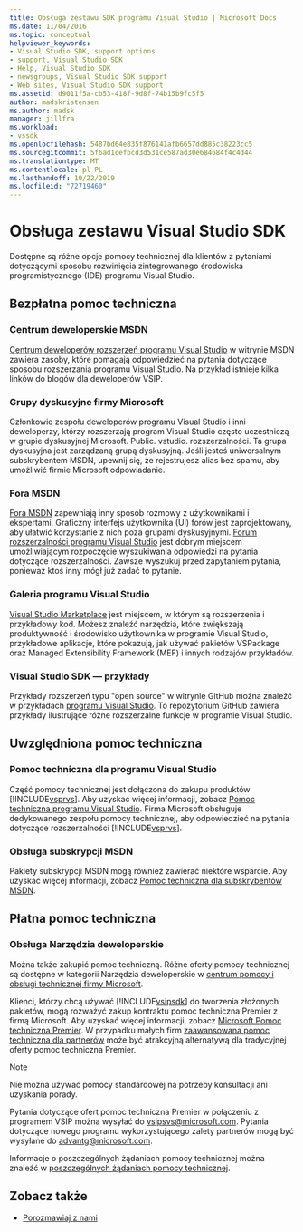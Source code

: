```yaml
---
title: Obsługa zestawu SDK programu Visual Studio | Microsoft Docs
ms.date: 11/04/2016
ms.topic: conceptual
helpviewer_keywords:
- Visual Studio SDK, support options
- support, Visual Studio SDK
- Help, Visual Studio SDK
- newsgroups, Visual Studio SDK support
- Web sites, Visual Studio SDK support
ms.assetid: d9011f5a-cb53-418f-9d8f-74b15b9fc5f5
author: madskristensen
ms.author: madsk
manager: jillfra
ms.workload:
- vssdk
ms.openlocfilehash: 5487bd64e835f876141afb6657dd885c38223cc5
ms.sourcegitcommit: 5f6ad1cefbcd3d531ce587ad30e684684f4c4d44
ms.translationtype: MT
ms.contentlocale: pl-PL
ms.lasthandoff: 10/22/2019
ms.locfileid: "72719460"
---
```

# <a name="support-for-the-visual-studio-sdk"></a>Obsługa zestawu Visual Studio SDK
Dostępne są różne opcje pomocy technicznej dla klientów z pytaniami dotyczącymi sposobu rozwinięcia zintegrowanego środowiska programistycznego (IDE) programu Visual Studio.

## <a name="free-support"></a>Bezpłatna pomoc techniczna

### <a name="msdn-development-center"></a>Centrum deweloperskie MSDN
 [Centrum deweloperów rozszerzeń programu Visual Studio](http://go.microsoft.com/fwlink/?LinkID=84381) w witrynie MSDN zawiera zasoby, które pomagają odpowiedzieć na pytania dotyczące sposobu rozszerzania programu Visual Studio. Na przykład istnieje kilka linków do blogów dla deweloperów VSIP.

### <a name="microsoft-newsgroups"></a>Grupy dyskusyjne firmy Microsoft
 Członkowie zespołu deweloperów programu Visual Studio i inni deweloperzy, którzy rozszerzają program Visual Studio często uczestniczą w grupie dyskusyjnej Microsoft. Public. vstudio. rozszerzalności. Ta grupa dyskusyjna jest zarządzaną grupą dyskusyjną. Jeśli jesteś uniwersalnym subskrybentem MSDN, upewnij się, że rejestrujesz alias bez spamu, aby umożliwić firmie Microsoft odpowiadanie.

### <a name="msdn-forums"></a>Fora MSDN
 [Fora MSDN](http://go.microsoft.com/fwlink/?LinkID=76632) zapewniają inny sposób rozmowy z użytkownikami i ekspertami. Graficzny interfejs użytkownika (UI) forów jest zaprojektowany, aby ułatwić korzystanie z nich poza grupami dyskusyjnymi. [Forum rozszerzalności programu Visual Studio](http://go.microsoft.com/fwlink/?LinkID=121964) jest dobrym miejscem umożliwiającym rozpoczęcie wyszukiwania odpowiedzi na pytania dotyczące rozszerzalności. Zawsze wyszukuj przed zapytaniem pytania, ponieważ ktoś inny mógł już zadać to pytanie.

### <a name="visual-studio-gallery"></a>Galeria programu Visual Studio
 [Visual Studio Marketplace](https://marketplace.visualstudio.com/) jest miejscem, w którym są rozszerzenia i przykładowy kod. Możesz znaleźć narzędzia, które zwiększają produktywność i środowisko użytkownika w programie Visual Studio, przykładowe aplikacje, które pokazują, jak używać pakietów VSPackage oraz Managed Extensibility Framework (MEF) i innych rodzajów przykładów.

### <a name="visual-studio-sdk-samples"></a>Visual Studio SDK — przykłady

Przykłady rozszerzeń typu "open source" w witrynie GitHub można znaleźć w przykładach [programu Visual Studio](https://github.com/Microsoft/VSSDK-Extensibility-Samples). To repozytorium GitHub zawiera przykłady ilustrujące różne rozszerzalne funkcje w programie Visual Studio.

## <a name="included-support"></a>Uwzględniona pomoc techniczna

### <a name="visual-studio-product-support"></a>Pomoc techniczna dla programu Visual Studio
 Część pomocy technicznej jest dołączona do zakupu produktów [!INCLUDE[vsprvs](../code-quality/includes/vsprvs_md.md)]. Aby uzyskać więcej informacji, zobacz [Pomoc techniczna programu Visual Studio](https://msdn.microsoft.com/vstudio/cc136615.aspx). Firma Microsoft obsługuje dedykowanego zespołu pomocy technicznej, aby odpowiedzieć na pytania dotyczące rozszerzalności [!INCLUDE[vsprvs](../code-quality/includes/vsprvs_md.md)].

### <a name="msdn-subscription-support"></a>Obsługa subskrypcji MSDN
 Pakiety subskrypcji MSDN mogą również zawierać niektóre wsparcie. Aby uzyskać więcej informacji, zobacz [Pomoc techniczna dla subskrybentów MSDN](https://msdn.microsoft.com/subscriptions/aa718661.aspx).

## <a name="paid-support"></a>Płatna pomoc techniczna

### <a name="developer-tools-support"></a>Obsługa Narzędzia deweloperskie

Można także zakupić pomoc techniczną. Różne oferty pomocy technicznej są dostępne w kategorii Narzędzia deweloperskie w [centrum pomocy i obsługi technicznej firmy Microsoft](https://support.microsoft.com/supportforbusiness/productselection?fltadd=sps-business-1&sapId=4fd4947b-15ea-ce01-080f-97f2ca3c76e8).

Klienci, którzy chcą używać [!INCLUDE[vsipsdk](../extensibility/includes/vsipsdk_md.md)] do tworzenia złożonych pakietów, mogą rozważyć zakup kontraktu pomoc techniczna Premier z firmą Microsoft. Aby uzyskać więcej informacji, zobacz [Microsoft Pomoc techniczna Premier](https://support.microsoft.com/premier). W przypadku małych firm [zaawansowana pomoc techniczna dla partnerów](https://partner.microsoft.com/support/advanced-cloud-support) może być atrakcyjną alternatywą dla tradycyjnej oferty pomoc techniczna Premier.

> [!NOTE]
> Nie można używać pomocy standardowej na potrzeby konsultacji ani uzyskania porady.

Pytania dotyczące ofert pomoc techniczna Premier w połączeniu z programem VSIP można wysyłać do [vsipsvs@microsoft.com](mailto:vsipsvs@microsoft.com). Pytania dotyczące nowego programu wykorzystującego zalety partnerów mogą być wysyłane do [advantg@microsoft.com](mailto:advantg@microsoft.com).

Informacje o poszczególnych żądaniach pomocy technicznej można znaleźć w [poszczególnych żądaniach pomocy technicznej](http://go.microsoft.com/fwlink/?LinkID=82385).

## <a name="see-also"></a>Zobacz także

- [Porozmawiaj z nami](../ide/feedback-options.md)